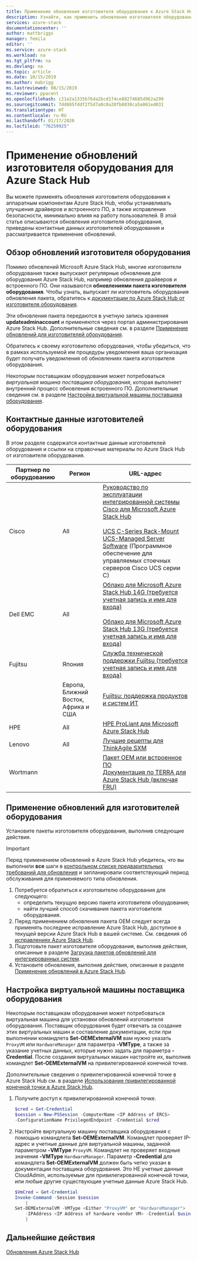 ```yaml
---
title: Применение обновления изготовителя оборудования к Azure Stack Hub | Документация Майкрософт
description: Узнайте, как применить обновление изготовителя оборудования к Azure Stack Hub.
services: azure-stack
documentationcenter: ''
author: mattbriggs
manager: femila
editor: ''
ms.service: azure-stack
ms.workload: na
ms.tgt_pltfrm: na
ms.devlang: na
ms.topic: article
ms.date: 10/15/2019
ms.author: mabrigg
ms.lastreviewed: 08/15/2019
ms.reviewer: ppacent
ms.openlocfilehash: c21e2a1335b76da2bcd1f4ce88274685d962a299
ms.sourcegitcommit: 7dd685fddf2f5d7a0c0a20fb8830ca5a061ed031
ms.translationtype: HT
ms.contentlocale: ru-RU
ms.lasthandoff: 01/17/2020
ms.locfileid: "76259925"
---
```

# <a name="apply-azure-stack-hub-original-equipment-manufacturer-oem-updates"></a>Применение обновлений изготовителя оборудования для Azure Stack Hub

Вы можете применять обновления изготовителя оборудования к аппаратным компонентам Azure Stack Hub, чтобы устанавливать улучшения драйверов и встроенного ПО, а также исправления безопасности, минимально влияя на работу пользователей. В этой статье описываются обновления изготовителя оборудования, приведены контактные данных изготовителей оборудования и рассматривается применение обновлений.

## <a name="overview-of-oem-updates"></a>Обзор обновлений изготовителя оборудования

Помимо обновлений Microsoft Azure Stack Hub, многие изготовители оборудования также выпускают регулярные обновления для оборудования Azure Stack Hub, например обновления драйверов и встроенного ПО. Они называются **обновлениями пакета изготовителя оборудования**. Чтобы узнать, выпускает ли изготовитель оборудования обновления пакета, обратитесь к [документации по Azure Stack Hub от изготовителя оборудования](#oem-contact-information).

Эти обновления пакета передаются в учетную запись хранения **updateadminaccount** и применяются через портал администрирования Azure Stack Hub. Дополнительные сведения см. в разделе [Применение обновлений для изготовителей оборудования](#apply-oem-updates).

Обратитесь к своему изготовителю оборудования, чтобы убедиться, что в рамках используемой им процедуры уведомления ваша организация будет получать уведомления об обновлениях пакета изготовителя оборудования.

Некоторым поставщикам оборудования может потребоваться *виртуальная машина поставщика оборудования*, которая выполняет внутренний процесс обновления встроенного ПО. Дополнительные сведения см. в разделе [Настройка виртуальной машины поставщика оборудования](#configure-hardware-vendor-vm).

## <a name="oem-contact-information"></a>Контактные данные изготовителей оборудования 

В этом разделе содержатся контактные данные изготовителей оборудования и ссылки на справочные материалы по Azure Stack Hub от изготовителя оборудования.

| Партнер по оборудованию | Регион | URL-адрес |
|------------------|--------|-------------------------------------------------------------------------------------------------------------------------------------------------------------------------------------------------------------------------------------------------------------------------------------------------------------------------------------------|
| Cisco | All | [Руководство по эксплуатации интегрированной системы Cisco для Microsoft Azure Stack Hub](https://aka.ms/aa708e2)<br><br>[UCS C-Series Rack-Mount UCS-Managed Server Software](https://aka.ms/aa700rq) (Программное обеспечение для управляемых стоечных серверов Cisco UCS серии C) |
| Dell EMC | All | [Облако для Microsoft Azure Stack Hub 14G (требуется учетная запись и имя для входа)](https://support.emc.com/downloads/44615_Cloud-for-Microsoft-Azure-Stack-14G)<br><br>[Облако для Microsoft Azure Stack Hub 13G (требуется учетная запись и имя для входа)](https://support.emc.com/downloads/42238_Cloud-for-Microsoft-Azure-Stack-13G) |
| Fujitsu | Япония | [Служба технической поддержки Fujitsu (требуется учетная запись и имя для входа)](https://eservice.fujitsu.com/supportdesk-web/) |
|  | Европа, Ближний Восток, Африка и США | [Fujitsu: поддержка продуктов и систем ИТ](https://support.ts.fujitsu.com/IndexContact.asp?lng=COM&ln=no&LC=del) |
| HPE | All | [HPE ProLiant для Microsoft Azure Stack Hub](http://www.hpe.com/info/MASupdates) |
| Lenovo | All | [Лучшие рецепты для ThinkAgile SXM](https://datacentersupport.lenovo.com/us/en/solutions/ht505122)
| Wortmann |  | [Пакет OEM или встроенное ПО](https://aka.ms/AA6z600)<br>[Документация по TERRA для Azure Stack Hub (включая FRU)](https://aka.ms/aa6zktc)

## <a name="apply-oem-updates"></a>Применение обновлений для изготовителей оборудования

Установите пакеты изготовителя оборудования, выполнив следующие действия.

> [!IMPORTANT]
> Перед применением обновлений в Azure Stack Hub убедитесь, что вы выполнили **все** шаги в [контрольном списке предварительных требований для обновления](release-notes-checklist.md) и запланировали соответствующий период обслуживания для применяемого типа обновления.

1. Потребуется обратиться к изготовителю оборудования для следующего:
      - определить текущую версию пакета изготовителя оборудования;  
      - найти лучший способ скачивания пакета изготовителя оборудования.  
2. Перед применением обновления пакета OEM следует всегда применять последнее исправление Azure Stack Hub, доступное в текущей версии Azure Stack Hub в вашей системе. См. сведения об [исправлениях Azure Stack Hub](azure-stack-servicing-policy.md).
3. Подготовьте пакет изготовителя оборудования, выполнив действия, описанные в разделе [Загрузка пакетов обновлений для интегрированных систем](azure-stack-servicing-policy.md).
4. Установите обновления, выполнив действия, описанные в разделе [Применение обновлений в Azure Stack Hub](azure-stack-apply-updates.md).

## <a name="configure-hardware-vendor-vm"></a>Настройка виртуальной машины поставщика оборудования

Некоторым поставщикам оборудования может потребоваться виртуальная машина для установки обновлений изготовителя оборудования. Поставщик оборудования будет отвечать за создание этих виртуальных машин и составление документации, если при выполнении командлета **Set-OEMExternalVM** вам нужно указать `ProxyVM` или `HardwareManager` для параметра **-VMType**, а также за указание учетных данных, которые нужно задать для параметра **-Credential**. После создания виртуальных машин настройте их, выполнив командлет **Set-OEMExternalVM** на привилегированной конечной точке.

Дополнительные сведения о привилегированной конечной точке в Azure Stack Hub см. в разделе [Использование привилегированной конечной точки в Azure Stack Hub](azure-stack-privileged-endpoint.md).

1.  Получите доступ к привилегированной конечной точке.

    ```powershell  
    $cred = Get-Credential
    $session = New-PSSession -ComputerName <IP Address of ERCS>
    -ConfigurationName PrivilegedEndpoint -Credential $cred
    ```

2. Настройте виртуальную машину поставщика оборудования с помощью командлета **Set-OEMExternalVM**. Командлет проверяет IP-адрес и учетные данные для виртуальной машины, заданной параметром **-VMType** `ProxyVM`. Командлет не проверяет входные значения **-VMType** `HardwareManager`. Параметр **-Credential** для командлета **Set-OEMExternalVM** должен быть четко указан в документации поставщика оборудования.  Это НЕ учетные данные CloudAdmin, используемые для привилегированной конечной точки, или любые другие существующие учетные данные Azure Stack Hub.

    ```powershell  
    $VmCred = Get-Credential
    Invoke-Command -Session $session
        { 
    Set-OEMExternalVM -VMType <Either "ProxyVM" or "HardwareManager">
        -IPAddress <IP Address of hardware vendor VM> -Credential $using:VmCred
        }
    ```

## <a name="next-steps"></a>Дальнейшие действия

[Обновления Azure Stack Hub](azure-stack-updates.md)
